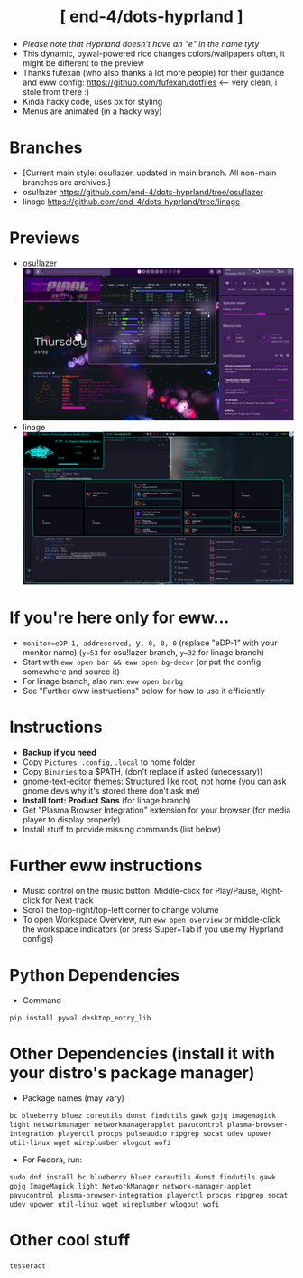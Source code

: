 <div align="center">
    <h1>[ end-4/dots-hyprland ]</h1>
    <h3></h3>
</div>

 - _Please note that Hyprland doesn't have an "e" in the name tyty_
 - This dynamic, pywal-powered rice changes colors/wallpapers often, it might be different to the preview
 - Thanks fufexan (who also thanks a lot more people) for their guidance and eww config: https://github.com/fufexan/dotfiles <-- very clean, i stole from there :) 
 - Kinda hacky code, uses px for styling 
 - Menus are animated (in a hacky way)

# Branches
 - [Current main style: osu!lazer, updated in main branch. All non-main branches are archives.]
 - osu!lazer https://github.com/end-4/dots-hyprland/tree/osu!lazer
 - linage https://github.com/end-4/dots-hyprland/tree/linage

# Previews
 - osu!lazer
 ![dots-hyprland](./screenshot-15.png)
 - linage
 ![dots-hyprland](./screenshot-9.png)

# If you're here only for eww...
 - `monitor=eDP-1, addreserved, `y`, 0, 0, 0` (replace "eDP-1" with your monitor name) (`y=53` for osu!lazer branch, `y=32` for linage branch)
 - Start with `eww open bar && eww open bg-decor` (or put the config somewhere and source it)
 - For linage branch, also run: `eww open barbg`
 - See "Further eww instructions" below for how to use it efficiently

# Instructions
 - **Backup if you need**
 - Copy `Pictures`, `.config`, `.local` to home folder
 - Copy `Binaries` to a $PATH, (don't replace if asked (unecessary))
 - gnome-text-editor themes: Structured like root, not home (you can ask gnome devs why it's stored there don't ask me)
 - **Install font: Product Sans** (for linage branch)
 - Get "Plasma Browser Integration" extension for your browser (for media player to display properly)
 - Install stuff to provide missing commands (list below) 

# Further eww instructions
 - Music control on the music button: Middle-click for Play/Pause, Right-click for Next track
 - Scroll the top-right/top-left corner to change volume
 - To open Workspace Overview, run `eww open overview` or middle-click the workspace indicators (or press Super+Tab if you use my Hyprland configs)

# Python Dependencies
 - Command
```
pip install pywal desktop_entry_lib
```
# Other Dependencies (install it with your distro's package manager)
 - Package names (may vary)
```
bc blueberry bluez coreutils dunst findutils gawk gojq imagemagick light networkmanager networkmanagerapplet pavucontrol plasma-browser-integration playerctl procps pulseaudio ripgrep socat udev upower util-linux wget wireplumber wlogout wofi
```
 - For Fedora, run:
```
sudo dnf install bc blueberry bluez coreutils dunst findutils gawk gojq ImageMagick light NetworkManager network-manager-applet pavucontrol plasma-browser-integration playerctl procps ripgrep socat udev upower util-linux wget wireplumber wlogout wofi
```

# Other cool stuff
 `tesseract`
